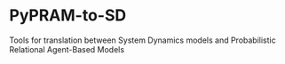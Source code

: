 # PyPRAM-to-SD
Tools for translation between System Dynamics models and Probabilistic Relational Agent-Based Models
